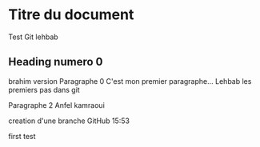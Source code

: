 # Titre du document
Test Git lehbab

## Heading numero 0
brahim version
Paragraphe 0
C'est mon premier paragraphe... Lehbab
les premiers pas dans git

Paragraphe 2
Anfel kamraoui 

creation d'une branche GitHub 15:53 

first test